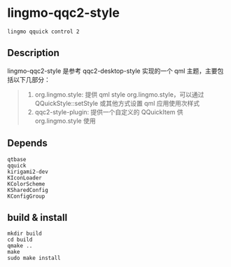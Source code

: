 # lingmo-qqc2-style

    lingmo qquick control 2


## Description

lingmo-qqc2-style 是参考 qqc2-desktop-style 实现的一个 qml 主题，主要包括以下几部分：
> 1. org.lingmo.style: 提供 qml style org.lingmo.style，可以通过 QQuickStyle::setStyle 或其他方式设置 qml 应用使用次样式
> 2. qqc2-style-plugin: 提供一个自定义的 QQuickItem 供 org.lingmo.style 使用

## Depends

    qtbase
    qquick
    kirigami2-dev
    KIconLoader
    KColorScheme
    KSharedConfig
    KConfigGroup

## build & install

    mkdir build
    cd build
    qmake ..
    make
    sudo make install
